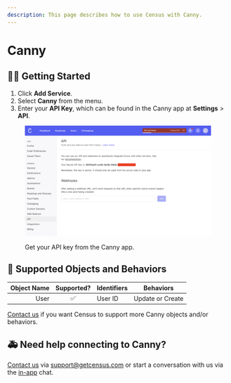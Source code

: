 ```yaml
---
description: This page describes how to use Census with Canny.
---
```


# Canny

## 🏃‍♀️ Getting Started

1. Click **Add Service**.
2. Select **Canny** from the menu.
3. Enter your **API Key**, which can be found in the Canny app at **Settings** > **API**.

<figure><img src="../.gitbook/assets/canny.png" alt=""><figcaption><p>Get your API key from the Canny app.</p></figcaption></figure>

## 🔀 Supported Objects and Behaviors

| **Object Name** | **Supported?** | **Identifiers**  | **Behaviors**       |
| --------------: | :------------: | ---------------- | ------------------- |
| User | ✅ | User ID | Update or Create |

[Contact us](mailto:support@getcensus.com) if you want Census to support more Canny objects and/or behaviors.

## 🚑 Need help connecting to Canny?

[Contact us](mailto:support@getcensus.com) via support@getcensus.com or start a conversation with us via the [in-app](https://app.getcensus.com) chat.
